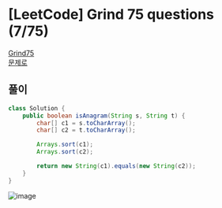 # [LeetCode] Grind 75 questions (7/75)
<a href="https://www.techinterviewhandbook.org/grind75" target="_blank">Grind75</a>  
<a href="https://leetcode.com/problems/valid-anagram/" target="_blank">문제로</a>

## 풀이
```java
class Solution {
    public boolean isAnagram(String s, String t) {
        char[] c1 = s.toCharArray();
        char[] c2 = t.toCharArray();

        Arrays.sort(c1);
        Arrays.sort(c2);

        return new String(c1).equals(new String(c2));
    }
}
```
![image](https://github.com/nullnull-kim/nullnull-kim.github.io/assets/77221161/cd300794-d17f-4c73-948e-101bfbebf2ed)